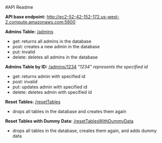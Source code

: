 #API Readme

**API base endpoint:**
http://ec2-52-42-152-172.us-west-2.compute.amazonaws.com:5600

**Admins Table:** [/admins](http://ec2-52-42-152-172.us-west-2.compute.amazonaws.com:5600/admins)
- get: returns all admins in the database
- post: creates a new admin in the database
- put: invalid
- delete: deletes all admins in the database

**Admins Table by ID:** [/admins/1234](http://ec2-52-42-152-172.us-west-2.compute.amazonaws.com:5600/admins/1)
_"1234" represents the specified id_
- get: returns admin with specified id
- post: invalid
- put: updates admin with specified id
- delete: deletes admin with specified id

**Reset Tables:** [/resetTables](http://ec2-52-42-152-172.us-west-2.compute.amazonaws.com:5600/resetTables)
- drops all tables in the database and creates them again

**Reset Tables with Dummy Data:** [/resetTablesWithDummyData](http://ec2-52-42-152-172.us-west-2.compute.amazonaws.com:5600/resetTablesWithDummyData)
- drops all tables in the database, creates them again, and adds dummy data
